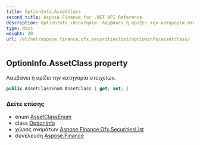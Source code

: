 ```yaml
---
title: OptionInfo.AssetClass
second_title: Aspose.Finance for .NET API Reference
description: OptionInfo ιδιοκτησία. Λαμβάνει ή ορίζει την κατηγορία στοιχείων.
type: docs
weight: 20
url: /el/net/aspose.finance.ofx.securitieslist/optioninfo/assetclass/
---
```

## OptionInfo.AssetClass property

Λαμβάνει ή ορίζει την κατηγορία στοιχείων.

```csharp
public AssetClassEnum AssetClass { get; set; }
```

### Δείτε επίσης

* enum [AssetClassEnum](../../assetclassenum/)
* class [OptionInfo](../)
* χώρος ονομάτων [Aspose.Finance.Ofx.SecuritiesList](../../optioninfo/)
* συνέλευση [Aspose.Finance](../../../)


